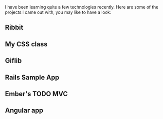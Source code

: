 I have been learning quite a few technologies recently.
Here are some of the projects I came out with, you may like to have a look:

## Ribbit

## My CSS class

## Giflib

## Rails Sample App

## Ember's TODO MVC

## Angular app
